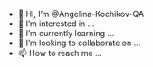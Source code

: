 - 👋 Hi, I’m @Angelina-Kochikov-QA
- 👀 I’m interested in ...
- 🌱 I’m currently learning ...
- 💞️ I’m looking to collaborate on ...
- 📫 How to reach me ...

<!---
Angelina-Kochikov-QA/Angelina-Kochikov-QA is a ✨ special ✨ repository because its `README.md` (this file) appears on your GitHub profile.
You can click the Preview link to take a look at your changes.
--->
